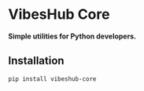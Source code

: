 # VibesHub Core

**Simple utilities for Python developers.**

## Installation

```bash
pip install vibeshub-core
